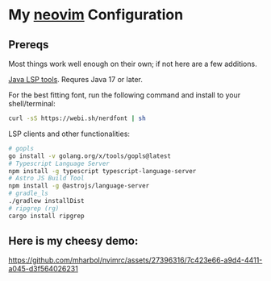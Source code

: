 # My [neovim](https://neovim.io) Configuration
## Prereqs
Most things work well enough on their own; if not here are a few additions.

[Java LSP tools](https://download.eclipse.org/jdtls/snapshots/?d). Requres Java 17 or later.

For the best fitting font, run the following command and install to your shell/terminal:
```bash
curl -sS https://webi.sh/nerdfont | sh
```
LSP clients and other functionalities:
```bash
# gopls
go install -v golang.org/x/tools/gopls@latest
# Typescript Language Server
npm install -g typescript typescript-language-server
# Astro JS Build Tool
npm install -g @astrojs/language-server
# gradle_ls
./gradlew installDist
# ripgrep (rg)
cargo install ripgrep
```

## Here is my cheesy demo:
https://github.com/mharbol/nvimrc/assets/27396316/7c423e66-a9d4-4411-a045-d3f564026231
